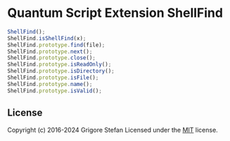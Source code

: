 # Quantum Script Extension ShellFind

```javascript
ShellFind();
ShellFind.isShellFind(x);
ShellFind.prototype.find(file);
ShellFind.prototype.next();
ShellFind.prototype.close();
ShellFind.prototype.isReadOnly();
ShellFind.prototype.isDirectory();
ShellFind.prototype.isFile();
ShellFind.prototype.name();
ShellFind.prototype.isValid();
```

## License

Copyright (c) 2016-2024 Grigore Stefan
Licensed under the [MIT](LICENSE) license.
